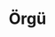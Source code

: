 ---
title: Örgü
keywords: 
last_updated: 
tags: []
permalink: /model_loading/mesh.html
sidebar: main_sidebar
---